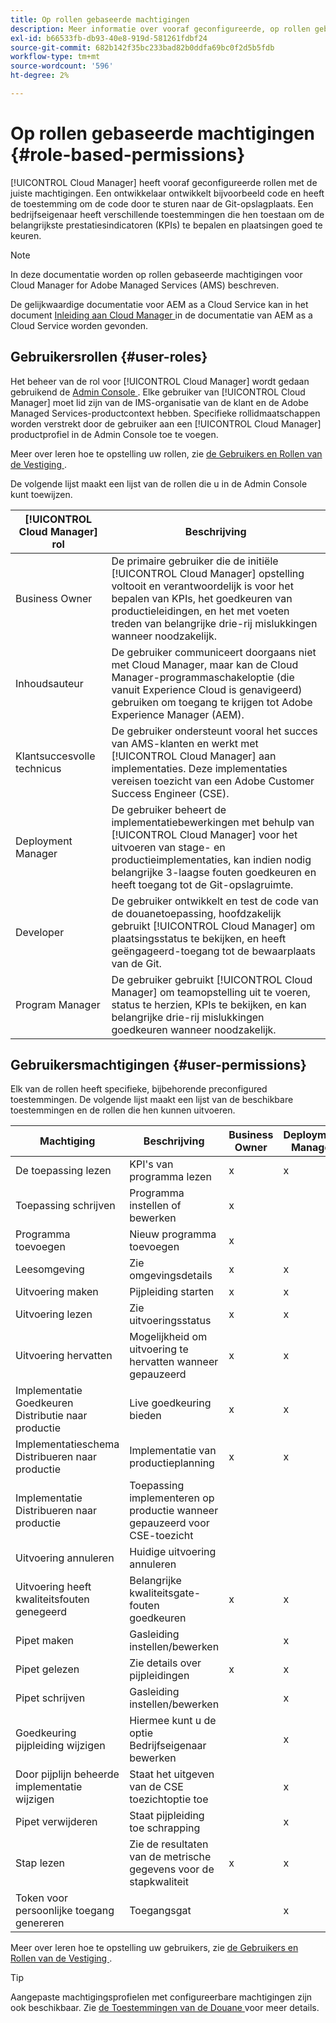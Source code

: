 ```yaml
---
title: Op rollen gebaseerde machtigingen
description: Meer informatie over vooraf geconfigureerde, op rollen gebaseerde machtigingen van Cloud Manager voor het beheer van de toegang tot uw cloudbronnen.
exl-id: b66533fb-db93-40e8-919d-581261fdbf24
source-git-commit: 682b142f35bc233bad82b0ddfa69bc0f2d5b5fdb
workflow-type: tm+mt
source-wordcount: '596'
ht-degree: 2%

---
```



# Op rollen gebaseerde machtigingen {#role-based-permissions}

[!UICONTROL Cloud Manager] heeft vooraf geconfigureerde rollen met de juiste machtigingen. Een ontwikkelaar ontwikkelt bijvoorbeeld code en heeft de toestemming om de code door te sturen naar de Git-opslagplaats. Een bedrijfseigenaar heeft verschillende toestemmingen die hen toestaan om de belangrijkste prestatiesindicatoren (KPIs) te bepalen en plaatsingen goed te keuren.

>[!NOTE]
>
>In deze documentatie worden op rollen gebaseerde machtigingen voor Cloud Manager for Adobe Managed Services (AMS) beschreven.
>
>De gelijkwaardige documentatie voor AEM as a Cloud Service kan in het document [ Inleiding aan Cloud Manager ](https://experienceleague.adobe.com/nl/docs/experience-manager-cloud-service/content/onboarding/concepts/cloud-manager-introduction#role-based-permissions) in de documentatie van AEM as a Cloud Service worden gevonden.

## Gebruikersrollen {#user-roles}

Het beheer van de rol voor [!UICONTROL Cloud Manager] wordt gedaan gebruikend de [ Admin Console ](https://helpx.adobe.com/nl/enterprise/using/admin-console.html). Elke gebruiker van [!UICONTROL Cloud Manager] moet lid zijn van de IMS-organisatie van de klant en de Adobe Managed Services-productcontext hebben. Specifieke rollidmaatschappen worden verstrekt door de gebruiker aan een [!UICONTROL Cloud Manager] productprofiel in de Admin Console toe te voegen.

Meer over leren hoe te opstelling uw rollen, zie [ de Gebruikers en Rollen van de Vestiging ](/help/requirements/users-and-roles.md).

De volgende lijst maakt een lijst van de rollen die u in de Admin Console kunt toewijzen.

| [!UICONTROL Cloud Manager] rol | Beschrijving |
|---|---|
| Business Owner | De primaire gebruiker die de initiële [!UICONTROL Cloud Manager] opstelling voltooit en verantwoordelijk is voor het bepalen van KPIs, het goedkeuren van productieleidingen, en het met voeten treden van belangrijke drie-rij mislukkingen wanneer noodzakelijk. |
| Inhoudsauteur | De gebruiker communiceert doorgaans niet met Cloud Manager, maar kan de Cloud Manager-programmaschakeloptie (die vanuit Experience Cloud is genavigeerd) gebruiken om toegang te krijgen tot Adobe Experience Manager (AEM). |
| Klantsuccesvolle technicus | De gebruiker ondersteunt vooral het succes van AMS-klanten en werkt met [!UICONTROL Cloud Manager] aan implementaties. Deze implementaties vereisen toezicht van een Adobe Customer Success Engineer (CSE). |
| Deployment Manager | De gebruiker beheert de implementatiebewerkingen met behulp van [!UICONTROL Cloud Manager] voor het uitvoeren van stage- en productieimplementaties, kan indien nodig belangrijke 3-laagse fouten goedkeuren en heeft toegang tot de Git-opslagruimte. |
| Developer | De gebruiker ontwikkelt en test de code van de douanetoepassing, hoofdzakelijk gebruikt [!UICONTROL Cloud Manager] om plaatsingsstatus te bekijken, en heeft geëngageerd-toegang tot de bewaarplaats van de Git. |
| Program Manager | De gebruiker gebruikt [!UICONTROL Cloud Manager] om teamopstelling uit te voeren, status te herzien, KPIs te bekijken, en kan belangrijke drie-rij mislukkingen goedkeuren wanneer noodzakelijk. |

## Gebruikersmachtigingen {#user-permissions}

Elk van de rollen heeft specifieke, bijbehorende preconfigured toestemmingen. De volgende lijst maakt een lijst van de beschikbare toestemmingen en de rollen die hen kunnen uitvoeren.

| Machtiging | Beschrijving | Business Owner | Deployment Manager | Program Manager | Developer | CSE |
| --- | --- | --- | --- | --- | --- | --- |
| De toepassing lezen | KPI&#39;s van programma lezen | x | x | x | x | x |
| Toepassing schrijven | Programma instellen of bewerken | x | | | | |
| Programma toevoegen | Nieuw programma toevoegen | x |  |  |  |  |
| Leesomgeving | Zie omgevingsdetails | x | x | x | x | x |
| Uitvoering maken | Pijpleiding starten | x | x | x | | |
| Uitvoering lezen | Zie uitvoeringsstatus | x | x | x | x | x |
| Uitvoering hervatten | Mogelijkheid om uitvoering te hervatten wanneer gepauzeerd | x | x | x | | x |
| Implementatie Goedkeuren Distributie naar productie | Live goedkeuring bieden | x | x | x | | |
| Implementatieschema Distribueren naar productie | Implementatie van productieplanning | x | x | x | | x |
| Implementatie Distribueren naar productie | Toepassing implementeren op productie wanneer gepauzeerd voor CSE-toezicht |  |  |  |  | x |
| Uitvoering annuleren | Huidige uitvoering annuleren |  |  | x |  |  |
| Uitvoering heeft kwaliteitsfouten genegeerd | Belangrijke kwaliteitsgate-fouten goedkeuren | x | x | x |  |  |
| Pipet maken | Gasleiding instellen/bewerken |  | x |  |  |  |
| Pipet gelezen | Zie details over pijpleidingen | x | x | x | x | x |
| Pipet schrijven | Gasleiding instellen/bewerken |  | x |  |  |  |
| Goedkeuring pijpleiding wijzigen | Hiermee kunt u de optie Bedrijfseigenaar bewerken |  | x |  |  |  |
| Door pijplijn beheerde implementatie wijzigen | Staat het uitgeven van de CSE toezichtoptie toe |  | x |  |  |  |
| Pipet verwijderen | Staat pijpleiding toe schrapping |  | x |  |  |  |
| Stap lezen | Zie de resultaten van de metrische gegevens voor de stapkwaliteit | x | x | x | x | x |
| Token voor persoonlijke toegang genereren | Toegangsgat |  | x |  | x |  |

<!-- CQDOC-22080 | Download log files  |  |  | x |  | x |  | -->

Meer over leren hoe te opstelling uw gebruikers, zie [ de Gebruikers en Rollen van de Vestiging ](/help/requirements/users-and-roles.md).

>[!TIP]
>
>Aangepaste machtigingsprofielen met configureerbare machtigingen zijn ook beschikbaar. Zie [ de Toestemmingen van de Douane ](/help/using/custom-permissions.md) voor meer details.
